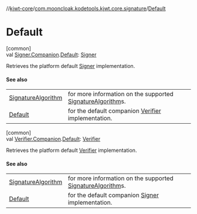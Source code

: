 //[kjwt-core](../../index.md)/[com.mooncloak.kodetools.kjwt.core.signature](index.md)/[Default](-default.md)

# Default

[common]\
val [Signer.Companion](-signer/-companion/index.md).[Default](-default.md): [Signer](-signer/index.md)

Retrieves the platform default [Signer](-signer/index.md) implementation.

#### See also

| | |
|---|---|
| [SignatureAlgorithm](-signature-algorithm/index.md) | for more information on the supported [SignatureAlgorithm](-signature-algorithm/index.md)s. |
| [Default](-default.md) | for the default companion [Verifier](-verifier/index.md) implementation. |

[common]\
val [Verifier.Companion](-verifier/-companion/index.md).[Default](-default.md): [Verifier](-verifier/index.md)

Retrieves the platform default [Verifier](-verifier/index.md) implementation.

#### See also

| | |
|---|---|
| [SignatureAlgorithm](-signature-algorithm/index.md) | for more information on the supported [SignatureAlgorithm](-signature-algorithm/index.md)s. |
| [Default](-default.md) | for the default companion [Signer](-signer/index.md) implementation. |
